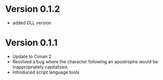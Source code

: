 
# Version 0.1.2

- added DLL version

# Version 0.1.1

- Update to Conan 2
- Resolved a bug where the character following an apostrophe would be inappropriately capitalized.
- Introduced script language tools


